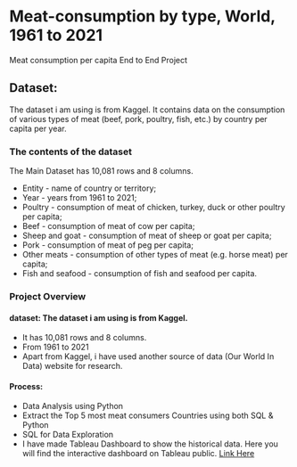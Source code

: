 # Meat-consumption by type, World, 1961 to 2021
Meat consumption per capita End to End Project 
## Dataset: 
The dataset i am using is from Kaggel.
It contains data on the consumption of various types of meat (beef, pork, poultry, fish, etc.) by country per capita per year.
### The contents of the dataset
The Main Dataset has 10,081 rows and 8 columns.
- Entity - name of country or territory;
- Year - years from 1961 to 2021;
- Poultry - consumption of meat of chicken, turkey, duck or other poultry per capita;
- Beef - consumption of meat of cow per capita;
- Sheep and goat - consumption of meat of sheep or goat per capita;
- Pork - consumption of meat of peg per capita;
- Other meats - consumption of other types of meat (e.g. horse meat) per capita;
- Fish and seafood - consumption of fish and seafood per capita.
### Project Overview

#### dataset: The dataset i am using is from Kaggel.
- It has 10,081 rows and 8 columns.
- From 1961 to 2021 
- Apart from Kaggel, i have used another source of data (Our World In Data) website for research.
#### Process: 
- Data Analysis	using Python
- Extract the Top 5 most meat consumers Countries using both SQL & Python
- SQL for Data Exploration 
- I have made Tableau Dashboard to show the historical data. Here you will find the interactive dashboard on Tableau public.
[Link Here](https://haproxy-traffic-splitter/views/Consumptionbytype/consumptionbytype?:language=en-US&publish=yes&:sid=&:redirect=auth&:display_count=n&:origin=viz_share_link)
  
